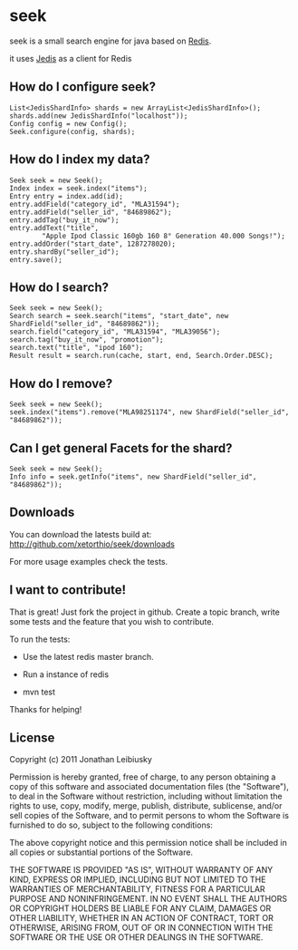 # seek

seek is a small search engine for java based on [Redis](http://github.com/antirez/redis "Redis").

it uses [Jedis](http://github.com/xetorthio/jedis "Jedis") as a client for Redis

## How do I configure seek?
    List<JedisShardInfo> shards = new ArrayList<JedisShardInfo>();
    shards.add(new JedisShardInfo("localhost"));
    Config config = new Config();
    Seek.configure(config, shards);

## How do I index my data?

    Seek seek = new Seek();
    Index index = seek.index("items");
    Entry entry = index.add(id);
    entry.addField("category_id", "MLA31594");
    entry.addField("seller_id", "84689862");
    entry.addTag("buy_it_now");
    entry.addText("title",
            "Apple Ipod Classic 160gb 160 8° Generation 40.000 Songs!");
    entry.addOrder("start_date", 1287278020);
    entry.shardBy("seller_id");
    entry.save();    

## How do I search?

    Seek seek = new Seek();
    Search search = seek.search("items", "start_date", new ShardField("seller_id", "84689862"));
    search.field("category_id", "MLA31594", "MLA39056");
    search.tag("buy_it_now", "promotion");
    search.text("title", "ipod 160");
    Result result = search.run(cache, start, end, Search.Order.DESC);

## How do I remove?

    Seek seek = new Seek();
    seek.index("items").remove("MLA98251174", new ShardField("seller_id", "84689862"));

## Can I get general Facets for the shard?

    Seek seek = new Seek();
    Info info = seek.getInfo("items", new ShardField("seller_id", "84689862"));

## Downloads

You can download the latests build at: 
    http://github.com/xetorthio/seek/downloads

For more usage examples check the tests.

## I want to contribute!

That is great! Just fork the project in github. Create a topic branch, write some tests and the feature that you wish to contribute.

To run the tests:

- Use the latest redis master branch.

- Run a instance of redis

- mvn test

Thanks for helping!

## License

Copyright (c) 2011 Jonathan Leibiusky

Permission is hereby granted, free of charge, to any person
obtaining a copy of this software and associated documentation
files (the "Software"), to deal in the Software without
restriction, including without limitation the rights to use,
copy, modify, merge, publish, distribute, sublicense, and/or sell
copies of the Software, and to permit persons to whom the
Software is furnished to do so, subject to the following
conditions:

The above copyright notice and this permission notice shall be
included in all copies or substantial portions of the Software.

THE SOFTWARE IS PROVIDED "AS IS", WITHOUT WARRANTY OF ANY KIND,
EXPRESS OR IMPLIED, INCLUDING BUT NOT LIMITED TO THE WARRANTIES
OF MERCHANTABILITY, FITNESS FOR A PARTICULAR PURPOSE AND
NONINFRINGEMENT. IN NO EVENT SHALL THE AUTHORS OR COPYRIGHT
HOLDERS BE LIABLE FOR ANY CLAIM, DAMAGES OR OTHER LIABILITY,
WHETHER IN AN ACTION OF CONTRACT, TORT OR OTHERWISE, ARISING
FROM, OUT OF OR IN CONNECTION WITH THE SOFTWARE OR THE USE OR
OTHER DEALINGS IN THE SOFTWARE.

